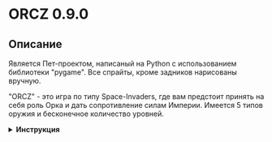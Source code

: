 # ORCZ 0.9.0

## Описание
Является Пет-проектом, написаный на Python с использованием библиотеки "pygame". Все спрайты, кроме задников нарисованы вручную.

"ORCZ" - это игра по типу Space-Invaders, где вам предстоит принять на себя роль Орка и дать сопротивление силам Империи. Имеется 5 типов оружия и бесконечное количество уровней.

<details><summary><b>Инструкция</b></summary>

-  Передвижение - стрелки
-  Стрелять - пробел

-  Пистолет стреляет одиночными патронами (возможно подобрать второй пистолет для стрельбы по-маекедонски).
-  Автомат стрелят очередью из 5 патронов.
-  Дробовик стреляет дробью из 4 патронов.
-  Снайперская винтовка стреляет одиночным патроном, которой пробивает врага насквозь.
-  Базука стрелят ракетой с зигзагообразной траекторией, при попадании во врага - взрывается и повреждет всех в эпицентре взрыва.

Из врагов выпадают лут-боксы как с полезными бонусами, так и с вредными


